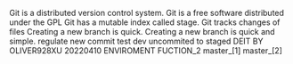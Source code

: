 Git is a distributed version control system.
Git is a free software  distributed under the GPL
Git has a mutable index called stage.
Git tracks changes of files
Creating a new branch is quick.
Creating a new branch is quick and simple.
regulate new commit test
dev uncommited to staged
DEIT BY OLIVER928XU 20220410
ENVIROMENT
FUCTION_2
master_[1]
master_[2]

